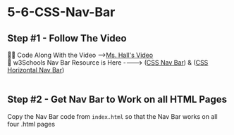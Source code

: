 # 5-6-CSS-Nav-Bar

## Step #1 - Follow The Video
👩‍💻 Code Along With the Video -->[Ms. Hall's Video](https://youtu.be/R6wBFHB4Iag?si=ArxhHrI4m1UE9VMV) <br>
🔗 w3Schools Nav Bar Resource is Here ----> ([CSS Nav Bar](https://www.w3schools.com/css/css_navbar.asp)) & ([CSS Horizontal Nav Bar](https://www.w3schools.com/css/css_navbar_horizontal.asp))
<br><br>
## Step #2 - Get Nav Bar to Work on all HTML Pages
Copy the Nav Bar code from `index.html` so that the Nav Bar works on all four .html pages <br><br>

